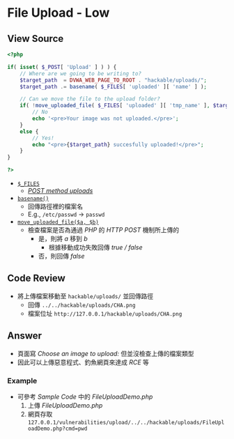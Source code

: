 # File Upload - Low

## View Source

```PHP
<?php

if( isset( $_POST[ 'Upload' ] ) ) {
    // Where are we going to be writing to?
    $target_path  = DVWA_WEB_PAGE_TO_ROOT . "hackable/uploads/";
    $target_path .= basename( $_FILES[ 'uploaded' ][ 'name' ] );

    // Can we move the file to the upload folder?
    if( !move_uploaded_file( $_FILES[ 'uploaded' ][ 'tmp_name' ], $target_path ) ) {
        // No
        echo '<pre>Your image was not uploaded.</pre>';
    }
    else {
        // Yes!
        echo "<pre>{$target_path} succesfully uploaded!</pre>";
    }
}

?>
```

- [`$_FILES`](https://www.php.net/manual/zh/reserved.variables.files.php)
    - [*POST method uploads*](https://www.php.net/manual/zh/features.file-upload.post-method.php)
- [`basename()`](https://www.php.net/manual/zh/function.basename.php)
    - 回傳路徑裡的檔案名
    - E.g., `/etc/passwd` → `passwd`
- [`move_uploaded_file($a, $b)`](https://www.php.net/manual/zh/function.move-uploaded-file.php)
    - 檢查檔案是否為通過 *PHP* 的 *HTTP POST* 機制所上傳的
        - 是，則將 *a* 移到 *b*
            - 根據移動成功失敗回傳 *true / false*
        - 否，則回傳 *false*

## Code Review

- 將上傳檔案移動至 `hackable/uploads/` 並回傳路徑
    - 回傳 `../../hackable/uploads/CHA.png`
    - 檔案位址 `http://127.0.0.1/hackable/uploads/CHA.png`

## Answer

- 頁面寫 *Choose an image to upload:* 但並沒檢查上傳的檔案類型
- 因此可以上傳惡意程式、釣魚網頁來達成 *RCE* 等

### Example

- 可參考 *Sample Code* 中的 *FileUploadDemo.php*
    1. 上傳 *FileUploadDemo.php*
    2. 網頁存取 `127.0.0.1/vulnerabilities/upload/../../hackable/uploads/FileUploadDemo.php?cmd=pwd`